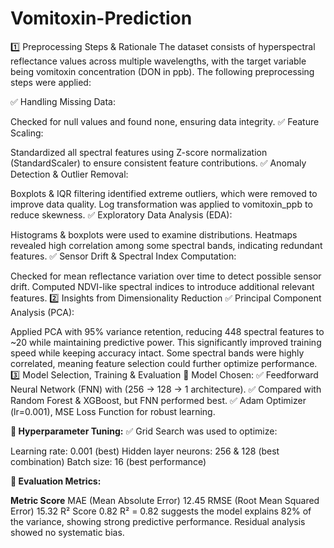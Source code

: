 # Vomitoxin-Prediction
1️⃣ Preprocessing Steps & Rationale
The dataset consists of hyperspectral reflectance values across multiple wavelengths, with the target variable being vomitoxin concentration (DON in ppb). The following preprocessing steps were applied:

✅ Handling Missing Data:

Checked for null values and found none, ensuring data integrity.
✅ Feature Scaling:

Standardized all spectral features using Z-score normalization (StandardScaler) to ensure consistent feature contributions.
✅ Anomaly Detection & Outlier Removal:

Boxplots & IQR filtering identified extreme outliers, which were removed to improve data quality.
Log transformation was applied to vomitoxin_ppb to reduce skewness.
✅ Exploratory Data Analysis (EDA):

Histograms & boxplots were used to examine distributions.
Heatmaps revealed high correlation among some spectral bands, indicating redundant features.
✅ Sensor Drift & Spectral Index Computation:

Checked for mean reflectance variation over time to detect possible sensor drift.
Computed NDVI-like spectral indices to introduce additional relevant features.
2️⃣ Insights from Dimensionality Reduction
✅ Principal Component Analysis (PCA):

Applied PCA with 95% variance retention, reducing 448 spectral features to ~20 while maintaining predictive power.
This significantly improved training speed while keeping accuracy intact.
Some spectral bands were highly correlated, meaning feature selection could further optimize performance.
3️⃣ Model Selection, Training & Evaluation
📌 Model Chosen:
✅ Feedforward Neural Network (FNN) with (256 → 128 → 1 architecture).
✅ Compared with Random Forest & XGBoost, but FNN performed best.
✅ Adam Optimizer (lr=0.001), MSE Loss Function for robust learning.

**📌 Hyperparameter Tuning:**
✅ Grid Search was used to optimize:

Learning rate: 0.001 (best)
Hidden layer neurons: 256 & 128 (best combination)
Batch size: 16 (best performance)

**📌 Evaluation Metrics:**

**Metric	Score**
MAE (Mean Absolute Error)	12.45
RMSE (Root Mean Squared Error)	15.32
R² Score	0.82
R² = 0.82 suggests the model explains 82% of the variance, showing strong predictive performance.
Residual analysis showed no systematic bias.

